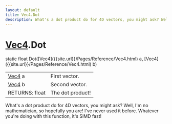 ```yaml
---
layout: default
title: Vec4.Dot
description: What's a dot product do for 4D vectors, you might ask? Well, I'm no mathematician, so hopefully you are! I've never used it before. Whatever you're doing with this function, it's SIMD fast!
---
```

# [Vec4]({{site.url}}/Pages/Reference/Vec4.html).Dot

<div class='signature' markdown='1'>
static float Dot([Vec4]({{site.url}}/Pages/Reference/Vec4.html) a, [Vec4]({{site.url}}/Pages/Reference/Vec4.html) b)
</div>

|  |  |
|--|--|
|[Vec4]({{site.url}}/Pages/Reference/Vec4.html) a|First vector.|
|[Vec4]({{site.url}}/Pages/Reference/Vec4.html) b|Second vector.|
|RETURNS: float|The dot product!|

What's a dot product do for 4D vectors, you might ask?
Well, I'm no mathematician, so hopefully you are! I've never used
it before. Whatever you're doing with this function, it's SIMD
fast!



